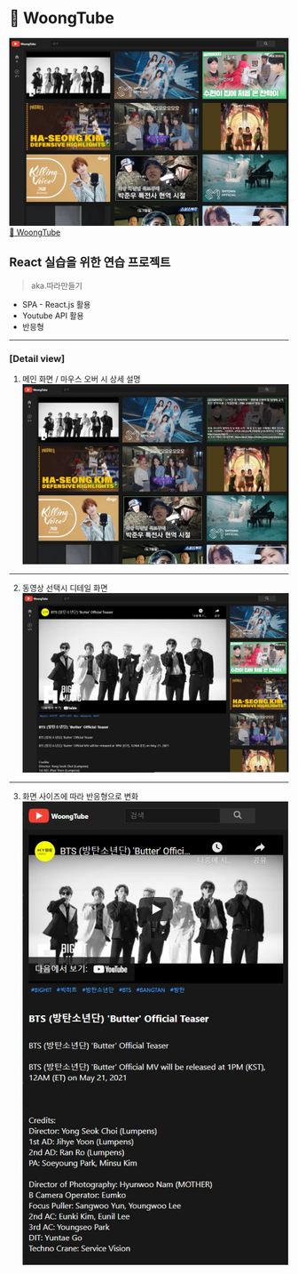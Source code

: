 # 👀 WoongTube

[![WoongTube](./public/images/capture/woongTube-main.JPG)](https://chanwooong2.github.io/woongTube) 
[👀 WoongTube](https://chanwooong2.github.io/nike-sneakers/nike-sneakers.html) 

## React 실습을 위한 연습 프로젝트 
> aka.따라만들기

- SPA - React.js 활용
- Youtube API 활용
- 반응형

* * * * * * * *

### [Detail view]
  
1. 메인 화면 / 마우스 오버 시 상세 설명
![WoongTube](./public/images/capture/woongTube-main-description.jpg)  
- - - 
2. 동영상 선택시 디테일 화면
![WoongTube](./public/images/capture/woongTube-detail.JPG)
- - - 
3. 화면 사이즈에 따라 반응형으로 변화
![WoongTube](./public/images/capture/woongTube-detail-responsive.JPG)
